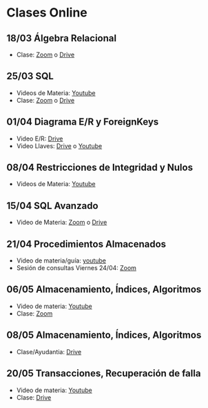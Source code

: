 # Clases Online

## 18/03 Álgebra Relacional

- Clase: [Zoom](https://zoom.us/rec/share/2M4rNeqg1mlOeKvu0mzNY5coMrnUeaa82ygbrvpbzkf-B5owGeUIJLgkBWWf-JvB) o [Drive](https://drive.google.com/drive/folders/1OBe2EVnAwXT6Vrl7KMloYKTdGavJKMo1)

## 25/03 SQL

- Videos de Materia: [Youtube](https://www.youtube.com/watch?v=Ce-hNjfninU&list=PLleedqq9njXUHhFeOJzgsMThN4bzKtl8c)
- Clase: [Zoom](https://zoom.us/rec/share/6etpcriv6G5OGLfzwXGDC4V8Aof1X6a80XIZrqUFzx7tk-lij3TX4u1mtgpB77Fa) o [Drive](https://drive.google.com/drive/folders/1fXZS8fcxROLKS-tH9DyuFOrMle6Q5wug)

## 01/04 Diagrama E/R y ForeignKeys

- Video E/R: [Drive](https://drive.google.com/drive/folders/13Ld8zoWWR4vBjjixljaHvysG0NdWYeq8)
- Video Llaves: [Drive](https://drive.google.com/drive/folders/13Ld8zoWWR4vBjjixljaHvysG0NdWYeq8) o [Youtube](https://www.youtube.com/watch?v=V9BshcMCpVQ)

## 08/04 Restricciones de Integridad y Nulos

- Videos de Materia: [Youtube](https://www.youtube.com/playlist?list=PLeLV_ztnnBSgXrf-mX_YO5hCqpxYVDx05)

## 15/04 SQL Avanzado

- Video de Materia: [Zoom](https://zoom.us/rec/share/uPF2C53BrkhOZo2V9FDHa4guHZu-X6a80yUY-fRbzkrZRD8m7DnIrLKvrshNoPYR) o [Drive](https://drive.google.com/drive/folders/1PnAAT_1NtSdQIfo1K8HcjTkt1C0PXcZN)

## 21/04 Procedimientos Almacenados 

- Video de materia/guía: [youtube](https://www.youtube.com/playlist?list=PLeLV_ztnnBSi8K-UBEs44D5xidvwP8kDH)
- Sesión de consultas Viernes 24/04: [Zoom](https://zoom.us/rec/share/5sxJJZvq1zlJE6vV9FHgCqADD9nHaaa81HUc-PoIzBnNedK1YX6UE05Oz3fO8rv_)

## 06/05 Almacenamiento, Índices, Algoritmos
- Video de materia: [Youtube](https://www.youtube.com/watch?v=9zeiEzqG8ps&t) 
- Clase: [Zoom](https://zoom.us/rec/share/w8VWfrag8lhIHs_p0EH_XYV7Iq_Daaa8gycW_PYFyUoAdLhDqRz6EYrOxFH7cA5o)

## 08/05 Almacenamiento, Índices, Algoritmos
- Clase/Ayudantia: [Drive](https://drive.google.com/open?id=11dMCNGc71IlZb9OiKj-cETom7YCddvnd) 

## 20/05 Transacciones, Recuperación de falla
- Video de materia: [Youtube](https://www.youtube.com/watch?v=rUIR8pUIlIo&list=PLeLV_ztnnBShvNikoSSQBsAMhwq47fpym) 
- Clase: [Drive](https://drive.google.com/open?id=1pKo8TClFOUQSt7KkjmOq7I9rqEKUE7rI) 

